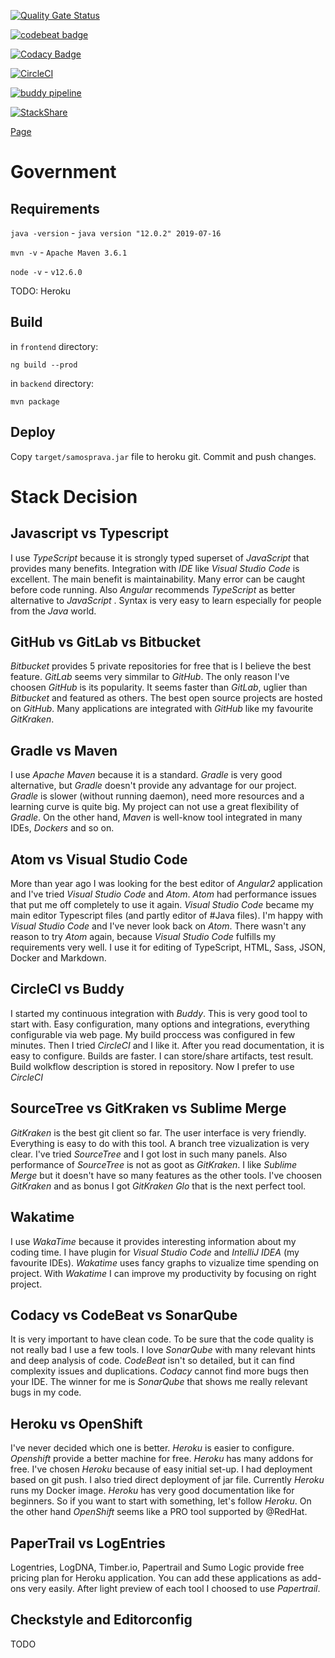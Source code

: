 [![Quality Gate Status](https://sonarcloud.io/api/project_badges/measure?project=frido%3Asamosprava&metric=alert_status)](https://sonarcloud.io/dashboard?id=frido%3Asamosprava)

[![codebeat badge](https://codebeat.co/badges/796fdd58-d3cb-4e82-b8a9-7e8765e8b3d8)](https://codebeat.co/projects/github-com-frido-government-master)

[![Codacy Badge](https://api.codacy.com/project/badge/Grade/f7099cd093f6431eb759942b43f08dce)](https://www.codacy.com/app/frido/government?utm_source=github.com&amp;utm_medium=referral&amp;utm_content=frido/government&amp;utm_campaign=Badge_Grade)

[![CircleCI](https://circleci.com/gh/frido/government.svg?style=svg)](https://circleci.com/gh/frido/government)

[![buddy pipeline](https://app.buddy.works/fridrichpeter/government/pipelines/pipeline/179493/badge.svg?token=7e655371adbe49225d540916417d681bfffc656638c4af50ee9f6b6c2e1801bd "buddy pipeline")](https://app.buddy.works/fridrichpeter/government/pipelines/pipeline/179493)

[![StackShare](http://img.shields.io/badge/tech-stack-0690fa.svg?style=flat)](https://stackshare.io/samosprava/samosprava)

[Page](https://frido.github.io/government/)

# Government

## Requirements

`java -version` - `java version "12.0.2" 2019-07-16`

`mvn -v` - `Apache Maven 3.6.1`

`node -v` - `v12.6.0`

TODO: Heroku

## Build

in `frontend` directory:

```
ng build --prod
```

in `backend` directory:

```
mvn package
```

## Deploy

Copy `target/samosprava.jar` file to heroku git. Commit and push changes.

# Stack Decision

## Javascript vs Typescript

I use _TypeScript_ because it is strongly typed superset of _JavaScript_ that provides many benefits. Integration with _IDE_ like _Visual Studio Code_ is excellent. The main benefit is maintainability. Many error can be caught before code running. Also _Angular_ recommends _TypeScript_ as better alternative to _JavaScript_ . Syntax is very easy to learn especially for people from the _Java_ world.

## GitHub vs GitLab vs Bitbucket

_Bitbucket_ provides 5 private repositories for free that is I believe the best feature. _GitLab_ seems very simmilar to _GitHub_. The only reason I've choosen _GitHub_ is its popularity. It seems faster than _GitLab_, uglier than _Bitbucket_ and featured as others. The best open source projects are hosted on _GitHub_. Many applications are integrated with _GitHub_ like my favourite _GitKraken_.

## Gradle vs Maven

I use _Apache Maven_ because it is a standard. _Gradle_ is very good alternative, but _Gradle_ doesn't provide any advantage for our project. _Gradle_ is slower (without running daemon), need more resources and a learning curve is quite big. My project can not use a great flexibility of _Gradle_. On the other hand, _Maven_ is well-know tool integrated in many IDEs, _Dockers_ and so on.

## Atom vs Visual Studio Code

More than year ago I was looking for the best editor of _Angular2_ application and I've tried _Visual Studio Code_ and _Atom_. _Atom_ had performance issues that put me off completely to use it again. _Visual Studio Code_ became my main editor Typescript files (and partly editor of #Java files). I'm happy with _Visual Studio Code_ and I've never look back on _Atom_. There wasn't any reason to try _Atom_ again, because _Visual Studio Code_ fulfills my requirements very well. I use it for editing of TypeScript, HTML, Sass, JSON, Docker and Markdown.

## CircleCI vs Buddy

I started my continuous integration with _Buddy_. This is very good tool to start with. Easy configuration, many options and integrations, everything configurable via web page. My build proccess was configured in few minutes. Then I tried _CircleCI_ and I like it. After you read documentation, it is easy to configure. Builds are faster. I can store/share artifacts, test result. Build wolkflow description is stored in repository. Now I prefer to use _CircleCI_

## SourceTree vs GitKraken vs Sublime Merge

_GitKraken_ is the best git client so far. The user interface is very friendly. Everything is easy to do with this tool. A branch tree vizualization is very clear. I've tried _SourceTree_ and I got lost in such many panels. Also performance of _SourceTree_ is not as goot as _GitKraken_. I like _Sublime Merge_ but it doesn't have so many features as the other tools. I've choosen _GitKraken_ and as bonus I got _GitKraken Glo_ that is the next perfect tool.

## Wakatime

I use _WakaTime_ because it provides interesting information about my coding time. I have plugin for _Visual Studio Code_ and _IntelliJ IDEA_ (my favourite IDEs). _Wakatime_ uses fancy graphs to vizualize time spending on project. With _Wakatime_ I can improve my productivity by focusing on right project.

## Codacy vs CodeBeat vs SonarQube

It is very important to have clean code. To be sure that the code quality is not really bad I use a few tools. I love _SonarQube_ with many relevant hints and deep analysis of code. _CodeBeat_ isn't so detailed, but it can find complexity issues and duplications. _Codacy_ cannot find more bugs then your IDE. The winner for me is _SonarQube_ that shows me really relevant bugs in my code.

## Heroku vs OpenShift

I've never decided which one is better. _Heroku_ is easier to configure. _Openshift_ provide a better machine for free. _Heroku_ has many addons for free. I've chosen _Heroku_ because of easy initial set-up. I had deployment based on git push. I also tried direct deployment of jar file. Currently _Heroku_ runs my Docker image. _Heroku_ has very good documentation like for beginners. So if you want to start with something, let's follow _Heroku_. On the other hand _OpenShift_ seems like a PRO tool supported by @RedHat.

## PaperTrail vs LogEntries

Logentries, LogDNA, Timber.io, Papertrail and Sumo Logic provide free pricing plan for Heroku application. You can add these applications as add-ons very easily. After light preview of each tool I choosed to use _Papertrail_. 

## Checkstyle and Editorconfig
TODO

